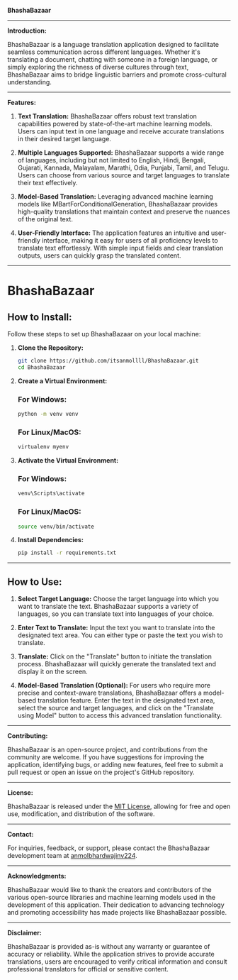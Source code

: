 **BhashaBazaar**

---

**Introduction:**

BhashaBazaar is a language translation application designed to facilitate seamless communication across different languages. Whether it's translating a document, chatting with someone in a foreign language, or simply exploring the richness of diverse cultures through text, BhashaBazaar aims to bridge linguistic barriers and promote cross-cultural understanding.

---

**Features:**

1. **Text Translation:**
   BhashaBazaar offers robust text translation capabilities powered by state-of-the-art machine learning models. Users can input text in one language and receive accurate translations in their desired target language.

2. **Multiple Languages Supported:**
   BhashaBazaar supports a wide range of languages, including but not limited to English, Hindi, Bengali, Gujarati, Kannada, Malayalam, Marathi, Odia, Punjabi, Tamil, and Telugu. Users can choose from various source and target languages to translate their text effectively.

3. **Model-Based Translation:**
   Leveraging advanced machine learning models like MBartForConditionalGeneration, BhashaBazaar provides high-quality translations that maintain context and preserve the nuances of the original text.

4. **User-Friendly Interface:**
   The application features an intuitive and user-friendly interface, making it easy for users of all proficiency levels to translate text effortlessly. With simple input fields and clear translation outputs, users can quickly grasp the translated content.

---

# BhashaBazaar

## How to Install:

Follow these steps to set up BhashaBazaar on your local machine:

1. **Clone the Repository:**
   ```bash
   git clone https://github.com/itsanmollll/BhashaBazaar.git
   cd BhashaBazaar
   ```
2. **Create a Virtual Environment:**
   ### For Windows:
   ```bash
   python -m venv venv
   ```
   ### For Linux/MacOS:
   ```bash
   virtualenv myenv
   ```
4. **Activate the Virtual Environment:**
   ### For Windows:
   ```bash
   venv\Scripts\activate
   ```
   ### For Linux/MacOS:
   ```bash
   source venv/bin/activate
   ```
5. **Install Dependencies:**
   ```bash
   pip install -r requirements.txt
   ```

---

## How to Use:

1. **Select Target Language:**
   Choose the target language into which you want to translate the text. BhashaBazaar supports a variety of languages, so you can translate text into languages of your choice.

2. **Enter Text to Translate:**
   Input the text you want to translate into the designated text area. You can either type or paste the text you wish to translate.

3. **Translate:**
   Click on the "Translate" button to initiate the translation process. BhashaBazaar will quickly generate the translated text and display it on the screen.

4. **Model-Based Translation (Optional):**
   For users who require more precise and context-aware translations, BhashaBazaar offers a model-based translation feature. Enter the text in the designated text area, select the source and target languages, and click on the "Translate using Model" button to access this advanced translation functionality.

---

**Contributing:**

BhashaBazaar is an open-source project, and contributions from the community are welcome. If you have suggestions for improving the application, identifying bugs, or adding new features, feel free to submit a pull request or open an issue on the project's GitHub repository.

---

**License:**

BhashaBazaar is released under the [MIT License](https://opensource.org/licenses/MIT), allowing for free and open use, modification, and distribution of the software.

---

**Contact:**

For inquiries, feedback, or support, please contact the BhashaBazaar development team at [anmolbhardwajinv224](anmolbhardwajinv224+work@gmail.com).

---

**Acknowledgments:**

BhashaBazaar would like to thank the creators and contributors of the various open-source libraries and machine learning models used in the development of this application. Their dedication to advancing technology and promoting accessibility has made projects like BhashaBazaar possible.

--- 

**Disclaimer:**

BhashaBazaar is provided as-is without any warranty or guarantee of accuracy or reliability. While the application strives to provide accurate translations, users are encouraged to verify critical information and consult professional translators for official or sensitive content.
